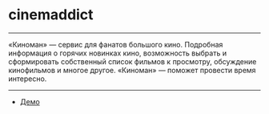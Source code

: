 # cinemaddict

---

«Киноман» — сервис для фанатов большого кино. Подробная информация о горячих новинках кино, возможность выбрать и 
сформировать собственный список фильмов к просмотру, обсуждение кинофильмов и многое другое. «Киноман» — поможет 
провести время интересно.

---

* [Демо](https://uporold.github.io/cinemaddict/)
